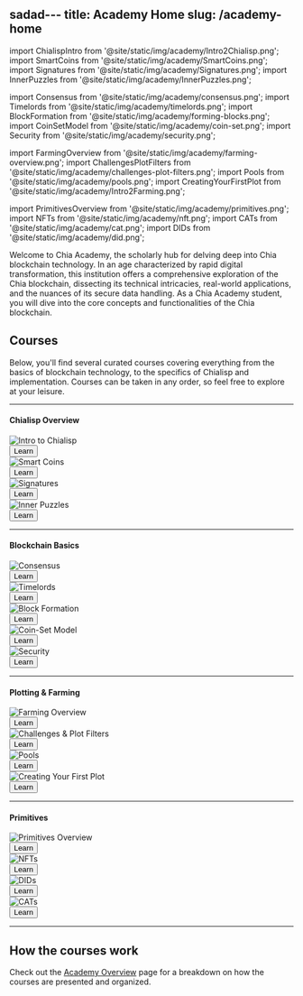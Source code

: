 sadad---
title: Academy Home
slug: /academy-home
---

import ChialispIntro from '@site/static/img/academy/Intro2Chialisp.png';
import SmartCoins from '@site/static/img/academy/SmartCoins.png';
import Signatures from '@site/static/img/academy/Signatures.png';
import InnerPuzzles from '@site/static/img/academy/InnerPuzzles.png';

import Consensus from '@site/static/img/academy/consensus.png';
import Timelords from '@site/static/img/academy/timelords.png';
import BlockFormation from '@site/static/img/academy/forming-blocks.png';
import CoinSetModel from '@site/static/img/academy/coin-set.png';
import Security from '@site/static/img/academy/security.png';

import FarmingOverview from '@site/static/img/academy/farming-overview.png';
import ChallengesPlotFilters from '@site/static/img/academy/challenges-plot-filters.png';
import Pools from '@site/static/img/academy/pools.png';
import CreatingYourFirstPlot from '@site/static/img/academy/Intro2Farming.png';

import PrimitivesOverview from '@site/static/img/academy/primitives.png';
import NFTs from '@site/static/img/academy/nft.png';
import CATs from '@site/static/img/academy/cat.png';
import DIDs from '@site/static/img/academy/did.png';

Welcome to Chia Academy, the scholarly hub for delving deep into Chia blockchain technology. In an age characterized by rapid digital transformation, this institution offers a comprehensive exploration of the Chia blockchain, dissecting its technical intricacies, real-world applications, and the nuances of its secure data handling. As a Chia Academy student, you will dive into the core concepts and functionalities of the Chia blockchain.

## Courses

Below, you'll find several curated courses covering everything from the basics of blockchain technology, to the specifics of Chialisp and implementation. Courses can be taken in any order, so feel free to explore at your leisure.

---

#### Chialisp Overview

<section class="carousel">
  <c-ol class="carousel-inner">
    <c-li class="carousel-item">
    <div class="card-demo">
      <div class="card">
        <div class="card__image">
          <img src={ChialispIntro} alt='Intro to Chialisp' />
        </div>
        <div class="card__footer">
          <a href='https://docs.chia.net/chialisp-intro'>
          <button class="button button--primary button--block">Learn</button>
          </a>
        </div>
      </div>
      </div>
    </c-li>
    <c-li class="carousel-item">
    <div class="card-demo">
      <div class="card">
        <div class="card__image">
          <img src={SmartCoins} alt='Smart Coins' />
        </div>
        <div class="card__footer">
          <a href='https://docs.chia.net/chialisp-smart-coin'>
          <button class="button button--primary button--block">Learn</button>
          </a>
        </div>
      </div>
      </div>
    </c-li>
    <c-li class="carousel-item">
    <div class="card-demo">
      <div class="card">
        <div class="card__image">
          <img src={Signatures} alt='Signatures' />
        </div>
        <div class="card__footer">
          <a href='https://docs.chia.net/chialisp-signatures'>
          <button class="button button--primary button--block">Learn</button>
          </a>
        </div>
      </div>
      </div>
    </c-li>
    <c-li class="carousel-item">
        <div class="card-demo">
            <div class="card">
                <div class="card__image">
                <img src={InnerPuzzles} alt='Inner Puzzles' />
                </div>
                <div class="card__footer">
                <a href='https://docs.chia.net/chialisp-inner-puzzle'>
                <button class="button button--primary button--block">Learn</button>
                </a>
                </div>
            </div>
      </div>
    </c-li>
  </c-ol>
</section>

---

#### Blockchain Basics

<section class="carousel">
  <c-ol class="carousel-inner">
    <c-li class="carousel-item">
    <div class="card-demo">
      <div class="card">
        <div class="card__image">
          <img src={Consensus} alt='Consensus'/>
        </div>
        <div class="card__footer">
          <a href='https://docs.chia.net/consensus-basics'>
          <button class="button button--primary button--block">Learn</button>
          </a>
        </div>
      </div>
    </div>
    </c-li>
    <c-li class="carousel-item">
    <div class="card-demo">
      <div class="card">
        <div class="card__image">
          <img src={Timelords} alt='Timelords' />
        </div>
        <div class="card__footer">
          <a href='https://docs.chia.net/timelord-basics'>
          <button class="button button--primary button--block">Learn</button>
          </a>
        </div>
      </div>
    </div>
    </c-li>
    <c-li class="carousel-item">
    <div class="card-demo">
      <div class="card">
        <div class="card__image">
          <img src={BlockFormation} alt='Block Formation' />
        </div>
        <div class="card__footer">
          <a href='https://docs.chia.net/block-formation-basics'>
          <button class="button button--primary button--block">Learn</button>
          </a>
        </div>
      </div>
    </div>
    </c-li>
    <c-li class="carousel-item">
    <div class="card-demo">
      <div class="card">
        <div class="card__image">
          <img src={CoinSetModel} alt='Coin-Set Model' />
        </div>
        <div class="card__footer">
          <a href='https://docs.chia.net/coinset-basics'>
          <button class="button button--primary button--block">Learn</button>
          </a>
        </div>
      </div>
    </div>
    </c-li>
    <c-li class="carousel-item">
    <div class="card-demo">
      <div class="card">
        <div class="card__image">
          <img src={Security} alt='Security' />
        </div>
        <div class="card__footer">
          <a href='https://docs.chia.net/security-basics'>
          <button class="button button--primary button--block">Learn</button>
          </a>
        </div>
      </div>
    </div>
  </c-li>
</c-ol>
</section>

---

#### Plotting & Farming

<section class="carousel">
  <c-ol class="carousel-inner">
    <c-li class="carousel-item">
      <div class="card-demo">
        <div class="card">
          <div class="card__image">
            <img src={FarmingOverview} alt='Farming Overview' />
          </div>
        <div class="card__footer">
          <a href='https://docs.chia.net/farming-overview'>
          <button class="button button--primary button--block">Learn</button>
          </a>
        </div>
      </div>
    </div>
    </c-li>
    <c-li class="carousel-item">
    <div class="card-demo">
      <div class="card">
        <div class="card__image">
          <img src={ChallengesPlotFilters} alt='Challenges & Plot Filters' />
        </div>
        <div class="card__footer">
          <a href='https://docs.chia.net/challenges-plot-filters'>
          <button class="button button--primary button--block">Learn</button>
          </a>
        </div>
      </div>
    </div>
    </c-li>
    <c-li class="carousel-item">
    <div class="card-demo">
      <div class="card">
        <div class="card__image">
          <img src={Pools} alt='Pools' />
        </div>
        <div class="card__footer">
          <a href='https://docs.chia.net/pools'>
          <button class="button button--primary button--block">Learn</button>
          </a>
        </div>
      </div>
    </div>
    </c-li>
    <c-li class="carousel-item">
    <div class="card-demo">
      <div class="card">
        <div class="card__image">
          <img src={CreatingYourFirstPlot} alt='Creating Your First Plot' />
        </div>
        <div class="card__footer">
          <a href='https://docs.chia.net/first-plot'>
          <button class="button button--primary button--block">Learn</button>
          </a>
        </div>
      </div>
    </div>
    </c-li>
  </c-ol>
</section>

---

#### Primitives

<section class="carousel">
  <c-ol class="carousel-inner">
    <c-li class="carousel-item">
      <div class="card-demo">
        <div class="card">
          <div class="card__image">
            <img src={PrimitivesOverview} alt='Primitives Overview' />
          </div>
        <div class="card__footer">
          <a href='https://docs.chia.net/primitives-overview'>
          <button class="button button--primary button--block">Learn</button>
          </a>
        </div>
      </div>
    </div>
    </c-li>
    <c-li class="carousel-item">
    <div class="card-demo">
      <div class="card">
        <div class="card__image">
          <img src={NFTs} alt='NFTs' />
        </div>
        <div class="card__footer">
          <a href='https://docs.chia.net/academy-nft'>
          <button class="button button--primary button--block">Learn</button>
          </a>
        </div>
      </div>
    </div>
    </c-li>
    <c-li class="carousel-item">
    <div class="card-demo">
      <div class="card">
        <div class="card__image">
          <img src={DIDs} alt='DIDs' />
        </div>
        <div class="card__footer">
          <a href='https://docs.chia.net/academy-did'>
          <button class="button button--primary button--block">Learn</button>
          </a>
        </div>
      </div>
    </div>
    </c-li>
    <c-li class="carousel-item">
    <div class="card-demo">
      <div class="card">
        <div class="card__image">
          <img src={CATs} alt='CATs' />
        </div>
        <div class="card__footer">
          <a href='https://docs.chia.net/academy-cat'>
          <button class="button button--primary button--block">Learn</button>
          </a>
        </div>
      </div>
    </div>
    </c-li>
  </c-ol>
</section>

---

## How the courses work

Check out the [Academy Overview](https://docs.chia.net/academy-overview) page for a breakdown on how the courses are presented and organized.
